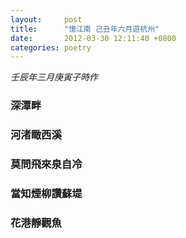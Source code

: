 ```yaml
---
layout:     post
title:      "憶江南 己丑年六月遊杭州"
date:       2012-03-30 12:11:40 +0800
categories: poetry
---
```

*壬辰年三月庚寅子時作*

<!--more-->

### 深潭畔
### 河渚瞰西溪
### 莫問飛來泉自冷
### 當知煙柳讚蘇堤
### 花港靜觀魚
